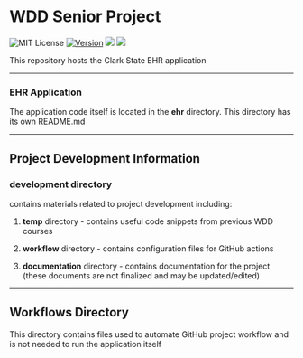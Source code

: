 # WDD Senior Project

![MIT License](https://img.shields.io/apm/l/atomic-design-ui.svg?) 
[![Version](https://badge.fury.io/gh/tterb%2FHyde.svg)](https://badge.fury.io/gh/tterb%2FHyde)
![](https://img.shields.io/badge/Node-v12.14.1-informational?style=flat&logo=<LOGO_NAME>&logoColor=white&color=2bbc8a)
![](https://img.shields.io/badge/npm-v6.13.4-informational?style=flat&logo=<LOGO_NAME>&logoColor=white&color=2bbc4a)

This repository hosts the Clark State EHR application   


---
### EHR Application
The application code itself is located in the **ehr** directory. This directory has its own README.md

---
## Project Development Information
### **development** directory 
contains materials related to project development including:

1. **temp** directory - contains useful code snippets from previous WDD courses

2. **workflow** directory - contains configuration files for GitHub actions

3. **documentation** directory - contains documentation for the project (these documents are not finalized and may be updated/edited)

---
## Workflows Directory
This directory contains files used to automate GitHub project workflow and is not needed to run the application itself

